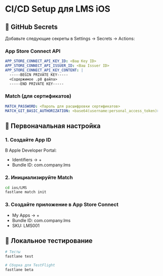 # CI/CD Setup для LMS iOS

## 🔐 GitHub Secrets

Добавьте следующие секреты в Settings → Secrets → Actions:

### App Store Connect API
```yaml
APP_STORE_CONNECT_API_KEY_ID: <Ваш Key ID>
APP_STORE_CONNECT_API_ISSUER_ID: <Ваш Issuer ID>
APP_STORE_CONNECT_API_KEY_CONTENT: |
  -----BEGIN PRIVATE KEY-----
  <Содержимое .p8 файла>
  -----END PRIVATE KEY-----
```

### Match (для сертификатов)
```yaml
MATCH_PASSWORD: <Пароль для расшифровки сертификатов>
MATCH_GIT_BASIC_AUTHORIZATION: <base64(username:personal_access_token)>
```

## 🚀 Первоначальная настройка

### 1. Создайте App ID
В Apple Developer Portal:
- Identifiers → +
- Bundle ID: com.company.lms

### 2. Инициализируйте Match
```bash
cd ios/LMS
fastlane match init
```

### 3. Создайте приложение в App Store Connect
- My Apps → +
- Bundle ID: com.company.lms
- SKU: LMS001

## 📱 Локальное тестирование

```bash
# Тесты
fastlane test

# Сборка для TestFlight
fastlane beta
```
